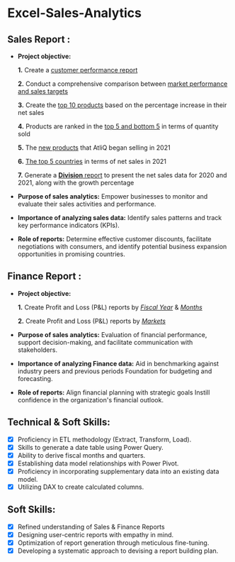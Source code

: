 # Excel-Sales-Analytics

## Sales Report :


- **Project objective:** 

    **1.** Create a [customer performance report](https://github.com/BoniBoban/Excel-Sales-Analytics/blob/main/Customer%20Performance%20Report.pdf)

    **2.** Conduct a comprehensive comparison between [market performance and sales targets](https://github.com/BoniBoban/Excel-Sales-Analytics/blob/main/Market%20Performance%20vs%20Target%20Report.pdf)
  
   **3.** Create the [top 10 products](https://github.com/BoniBoban/Excel-Sales-Analytics/blob/main/Top_10_products.pdf) based on the percentage increase in their net sales
  
   **4.** Products are ranked in the [top 5 and bottom 5](https://github.com/BoniBoban/Excel-Sales-Analytics/blob/main/Top_bottom_5_products.pdf)
   in terms of quantity sold
  
   **5.** The [new products](https://github.com/BoniBoban/Excel-Sales-Analytics/blob/main/New_products.pdf) that AtliQ began selling in 2021

   **6.** [The top 5 countries](https://github.com/BoniBoban/Excel-Sales-Analytics/blob/main/Top_5_countries.pdf) in terms of net sales in 2021

   **7.** Generate a [**Division** report](https://github.com/BoniBoban/Excel-Sales-Analytics/blob/main/Divison_level_report.pdf) to present the net sales data for 2020 and 2021, along with the growth percentage
  
- **Purpose of sales analytics:** Empower businesses to monitor and evaluate their sales activities and performance.

- **Importance of analyzing sales data:** Identify sales patterns and track key performance indicators (KPIs).

- **Role of reports:** Determine effective customer discounts, facilitate negotiations with consumers, and identify potential business expansion opportunities in promising countries.


## Finance Report :

- **Project objective:** 

    **1.** Create Profit and Loss (P&L) reports by _[Fiscal Year](https://github.com/BoniBoban/Excel-Sales-Analytics/blob/main/P%26L%20Statement%20by%20Fiscal%20Year.pdf)_ & _[Months](https://github.com/BoniBoban/Excel-Sales-Analytics/blob/main/P%26L%20Statement%20by%20Months.pdf)_

   **2.** Create Profit and Loss (P&L) reports by _[Markets](https://github.com/BoniBoban/Excel-Sales-Analytics/blob/main/P%26L%20Statement%20by%20Markets.pdf)_

- **Purpose of sales analytics:** Evaluation of financial performance, support decision-making, and facilitate communication with stakeholders.

- **Importance of analyzing Finance data:** Aid in benchmarking against industry peers and previous periods Foundation for budgeting and forecasting.

- **Role of reports:** Align financial planning with strategic goals Instill confidence in the organization's financial outlook.


## Technical & Soft Skills:
- [x]	Proficiency in ETL methodology (Extract, Transform, Load).
- [x]	Skills to generate a date table using Power Query.
- [x]	Ability to derive fiscal months and quarters.
- [x]	Establishing data model relationships with Power Pivot.
- [x]	Proficiency in incorporating supplementary data into an existing data model.
- [x]	Utilizing DAX to create calculated columns.

## Soft Skills:
- [x]	Refined understanding of Sales & Finance Reports
- [x]	Designing user-centric reports with empathy in mind.
- [x]	Optimization of report generation through meticulous fine-tuning.
- [x]	Developing a systematic approach to devising a report building plan.
